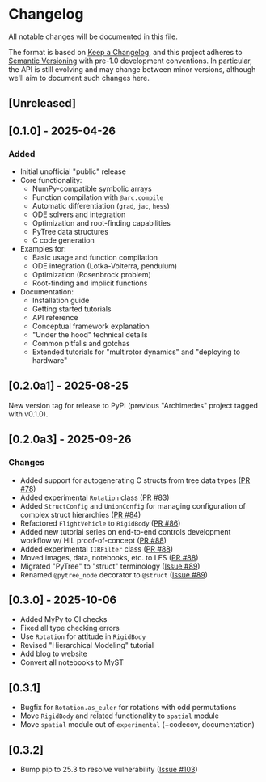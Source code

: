 # Changelog

All notable changes will be documented in this file.

The format is based on [Keep a Changelog](https://keepachangelog.com/en/1.0.0/), and this project adheres to [Semantic Versioning](https://semver.org/spec/v2.0.0.html) with pre-1.0 development conventions.
In particular, the API is still evolving and may change between minor versions, although we'll aim to document such changes here.

## [Unreleased]

## [0.1.0] - 2025-04-26

### Added
- Initial unofficial "public" release
- Core functionality:
  - NumPy-compatible symbolic arrays
  - Function compilation with `@arc.compile`
  - Automatic differentiation (`grad`, `jac`, `hess`)
  - ODE solvers and integration
  - Optimization and root-finding capabilities
  - PyTree data structures
  - C code generation
- Examples for:
  - Basic usage and function compilation
  - ODE integration (Lotka-Volterra, pendulum)
  - Optimization (Rosenbrock problem)
  - Root-finding and implicit functions
- Documentation:
  - Installation guide
  - Getting started tutorials
  - API reference
  - Conceptual framework explanation
  - "Under the hood" technical details
  - Common pitfalls and gotchas
  - Extended tutorials for "multirotor dynamics" and "deploying to hardware"

## [0.2.0a1] - 2025-08-25

New version tag for release to PyPI (previous "Archimedes" project tagged with v0.1.0).

## [0.2.0a3] - 2025-09-26

### Changes

- Added support for autogenerating C structs from tree data types ([PR #78](https://github.com/PineTreeLabs/archimedes/pull/78))
- Added experimental `Rotation` class ([PR #83](https://github.com/PineTreeLabs/archimedes/pull/83))
- Added `StructConfig` and `UnionConfig` for managing configuration of complex struct hierarchies ([PR #84](https://github.com/PineTreeLabs/archimedes/pull/84))
- Refactored `FlightVehicle` to `RigidBody` ([PR #86](https://github.com/PineTreeLabs/archimedes/pull/86))
- Added new tutorial series on end-to-end controls development workflow w/ HIL proof-of-concept ([PR #88](https://github.com/PineTreeLabs/archimedes/pull/88))
- Added experimental `IIRFilter` class ([PR #88](https://github.com/PineTreeLabs/archimedes/pull/88))
- Moved images, data, notebooks, etc. to LFS ([PR #88](https://github.com/PineTreeLabs/archimedes/pull/88))
- Migrated "PyTree" to "struct" terminology ([Issue #89](https://github.com/PineTreeLabs/archimedes/issues/89))
- Renamed `@pytree_node` decorator to `@struct` ([Issue #89](https://github.com/PineTreeLabs/archimedes/issues/89))

## [0.3.0] - 2025-10-06
- Added MyPy to CI checks
- Fixed all type checking errors
- Use `Rotation` for attitude in `RigidBody`
- Revised "Hierarchical Modeling" tutorial
- Add blog to website
- Convert all notebooks to MyST

## [0.3.1]
- Bugfix for `Rotation.as_euler` for rotations with odd permutations
- Move `RigidBody` and related functionality to `spatial` module
- Move `spatial` module out of `experimental` (+codecov, documentation)

## [0.3.2]
- Bump pip to 25.3 to resolve vulnerability ([Issue #103](https://github.com/PineTreeLabs/archimedes/issues/103))